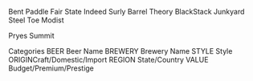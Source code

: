 Bent Paddle
Fair State
Indeed
Surly
Barrel Theory
BlackStack
Junkyard
Steel Toe
Modist


Pryes
Summit

Categories
BEER Beer Name
BREWERY Brewery Name
STYLE Style
ORIGINCraft/Domestic/Import
REGION State/Country
VALUE Budget/Premium/Prestige